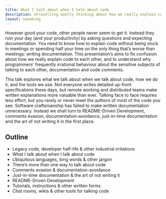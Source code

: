 ```yaml
---
title: What I talk about when I talk about code
description: Unravelling woolly thinking about how we really explain code to each other
layout: speaking
---
```


However good your code, other people never seem to get it.
Instead they ruin your day (and your productivity) by asking questions and expecting documentation.
You need to know how to explain code without being stuck in meetings or spending half your time on the only thing that’s worse than meetings: writing documentation.
This presentation’s aims to fix confusion about how we really explain code to each other, and to understand why programmers’ frequently irrational behaviour about the sensitive subjects of talking to each other, documentation and code comments.

This talk explores what we talk about when we talk about code, how we do it, and the tools we use.
Not everyone writes detailed up-front specifications these days, but remote working and distributed teams make written explanations more valuable than ever.
Talking face to face requires less effort, but you rarely or never meet the authors of most of the code you see.
Software craftsmanship has failed to make written documentation unnecessary.
Instead we shall turn to README-Driven Development, comments evasion, documentation-avoidance, just-in-time documentation and the art of not writing it in the first place.

## Outline

* Legacy code, developer half-life & other industrial irritations
* What I talk about when I talk about code
* Ubiquitous languages, long words & other jargon
* There’s more than one way to talk about code
* Comments evasion & documentation-avoidance
* Just-in-time documentation & the art of not writing it
* README-Driven Development
* Tutorials, instructions & other written forms
* Chat rooms, wikis & other tools for talking code
